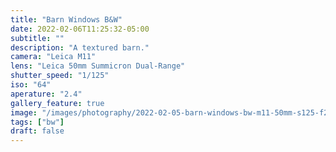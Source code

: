 ```yaml
---
title: "Barn Windows B&W"
date: 2022-02-06T11:25:32-05:00
subtitle: ""
description: "A textured barn."
camera: "Leica M11"
lens: "Leica 50mm Summicron Dual-Range"
shutter_speed: "1/125"
iso: "64"
aperature: "2.4"
gallery_feature: true
image: "/images/photography/2022-02-05-barn-windows-bw-m11-50mm-s125-f24-i64"
tags: ["bw"]
draft: false
---
```

